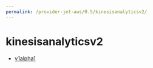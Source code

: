 ```yaml
---
permalink: /provider-jet-aws/0.5/kinesisanalyticsv2/
---
```


# kinesisanalyticsv2



* [v1alpha1](v1alpha1/index.md)